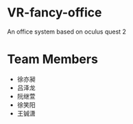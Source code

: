 # VR-fancy-office
An office system based on oculus quest 2
# Team Members
* 徐亦昶
* 吕泽龙
* 阮继萱
* 徐笑阳
* 王铖潇
